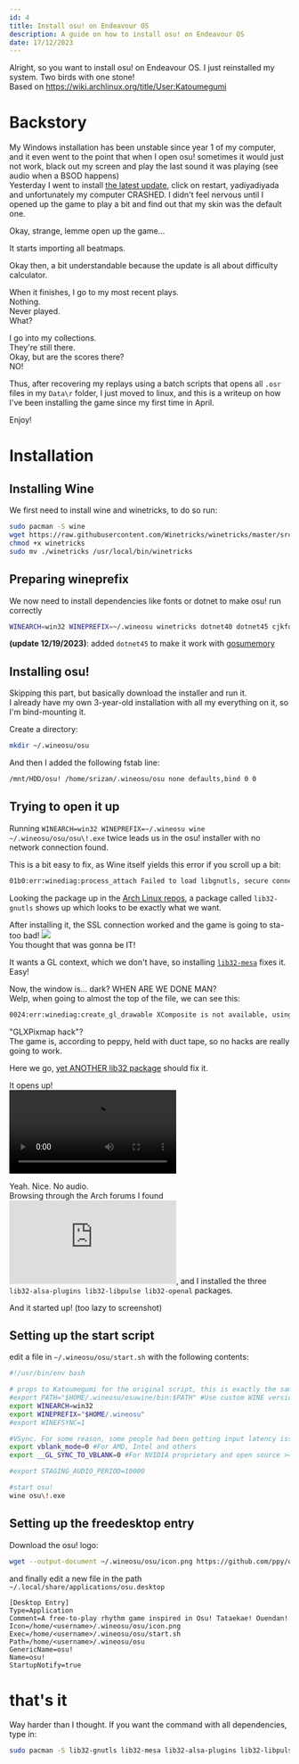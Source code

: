 ```yaml
---
id: 4
title: Install osu! on Endeavour OS
description: A guide on how to install osu! on Endeavour OS
date: 17/12/2023
---
```


Alright, so you want to install osu! on Endeavour OS. I just reinstalled my system. Two birds with one stone!  
Based on https://wiki.archlinux.org/title/User:Katoumegumi

# Backstory

My Windows installation has been unstable since year 1 of my computer, and it even went to the point that when I open osu! sometimes it would just not work, black out my screen and play the last sound it was playing (see audio when a BSOD happens)  
Yesterday I went to install [the latest update](https://osu.ppy.sh/home/changelog/stable40/20231217.1), click on restart, yadiyadiyada and unfortunately my computer CRASHED. I didn't feel nervous until I opened up the game to play a bit and find out that my skin was the default one.

Okay, strange, lemme open up the game...

It starts importing all beatmaps.

Okay then, a bit understandable because the update is all about difficulty calculator.

When it finishes, I go to my most recent plays.  
Nothing.  
Never played.  
What?

I go into my collections.  
They're still there.  
Okay, but are the scores there?  
NO!

Thus, after recovering my replays using a batch scripts that opens all `.osr` files in my `Data\r` folder, I just moved to linux, and this is a writeup on how I've been installing the game since my first time in April.

Enjoy!

# Installation

## Installing Wine

We first need to install wine and winetricks, to do so run:
```sh
sudo pacman -S wine
wget https://raw.githubusercontent.com/Winetricks/winetricks/master/src/winetricks
chmod +x winetricks
sudo mv ./winetricks /usr/local/bin/winetricks
```

## Preparing wineprefix

We now need to install dependencies like fonts or dotnet to make osu! run correctly
```sh
WINEARCH=win32 WINEPREFIX=~/.wineosu winetricks dotnet40 dotnet45 cjkfonts gdiplus
```
**(update 12/19/2023)**: added `dotnet45` to make it work with [gosumemory](https://github.com/l3lackShark/gosumemory/issues/140#issuecomment-1179663744)

## Installing osu!

Skipping this part, but basically download the installer and run it.  
I already have my own 3-year-old installation with all my everything on it, so I'm bind-mounting it.

Create a directory:
```sh
mkdir ~/.wineosu/osu
```
And then I added the following fstab line:
```sh
/mnt/HDD/osu! /home/srizan/.wineosu/osu none defaults,bind 0 0
```

## Trying to open it up

Running `WINEARCH=win32 WINEPREFIX=~/.wineosu wine ~/.wineosu/osu/osu\!.exe` twice leads us in the osu! installer with no network connection found.

This is a bit easy to fix, as Wine itself yields this error if you scroll up a bit:
```sh
01b0:err:winediag:process_attach Failed to load libgnutls, secure connections will not be available.
```
Looking the package up in the [Arch Linux repos](https://archlinux.org/packages/?q=libgnutls), a package called `lib32-gnutls` shows up which looks to be exactly what we want.

After installing it, the SSL connection worked and the game is going to sta- too bad!
![](/blog/img/osu-eOS/graphicsContext.png)  
You thought that was gonna be IT!

It wants a GL context, which we don't have, so installing [`lib32-mesa`](https://archlinux.org/packages/multilib-testing/x86_64/lib32-mesa/) fixes it. Easy!

Now, the window is... dark? WHEN ARE WE DONE MAN?  
Welp, when going to almost the top of the file, we can see this:
```sh
0024:err:winediag:create_gl_drawable XComposite is not available, using GLXPixmap hack.
```
"GLXPixmap hack"?  
The game is, according to peppy, held with duct tape, so no hacks are really going to work.

Here we go, [yet ANOTHER lib32 package](https://archlinux.org/packages/multilib/x86_64/lib32-libxcomposite/) should fix it.

It opens up!  
![](/blog/img/osu-eOS/noaudio.mp4)

Yeah. Nice. No audio.  
Browsing through the Arch forums I found ![this post](https://bbs.archlinux.org/viewtopic.php?id=135032), and I installed the three `lib32-alsa-plugins lib32-libpulse lib32-openal` packages.

And it started up! (too lazy to screenshot)

## Setting up the start script

edit a file in `~/.wineosu/osu/start.sh` with the following contents:
```sh
#!/usr/bin/env bash

# props to Katoumegumi for the original script, this is exactly the same one and it works wonders.
#export PATH="$HOME/.wineosu/osuwine/bin:$PATH" #Use custom WINE version to run osu!
export WINEARCH=win32
export WINEPREFIX="$HOME/.wineosu"
#export WINEFSYNC=1

#VSync. For some reason, some people had been getting input latency issues and for some reason, the fix is to set VSync to off.
export vblank_mode=0 #For AMD, Intel and others
export __GL_SYNC_TO_VBLANK=0 #For NVIDIA proprietary and open source >=500

#export STAGING_AUDIO_PERIOD=10000

#start osu!
wine osu\!.exe
```

## Setting up the freedesktop entry

Download the osu! logo:
```sh
wget --output-document ~/.wineosu/osu/icon.png https://github.com/ppy/osu-wiki/raw/master/wiki/Brand_identity_guidelines/img/usage-full-colour.png
```
and finally edit a new file in the path `~/.local/share/applications/osu.desktop`
```
[Desktop Entry]
Type=Application
Comment=A free-to-play rhythm game inspired in Osu! Tataekae! Ouendan!
Icon=/home/<username>/.wineosu/osu/icon.png
Exec=/home/<username>/.wineosu/osu/start.sh
Path=/home/<username>/.wineosu/osu
GenericName=osu!
Name=osu!
StartupNotify=true
```

# that's it

Way harder than I thought. If you want the command with all dependencies, type in:
```sh
sudo pacman -S lib32-gnutls lib32-mesa lib32-alsa-plugins lib32-libpulse lib32-openal
```